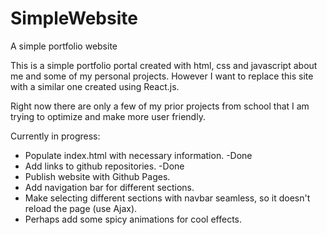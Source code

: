 # SimpleWebsite
 A simple portfolio website

This is a simple portfolio portal created with html, css and javascript about me and some of my personal projects. However I want to replace this site with a similar one created using React.js.

Right now there are only a few of my prior projects from school that I am trying to optimize and make more user friendly.

Currently in progress:
* Populate index.html with necessary information. -Done
* Add links to github repositories. -Done
* Publish website with Github Pages.
* Add navigation bar for different sections.
* Make selecting different sections with navbar seamless, so it doesn't reload the page (use Ajax).
* Perhaps add some spicy animations for cool effects.